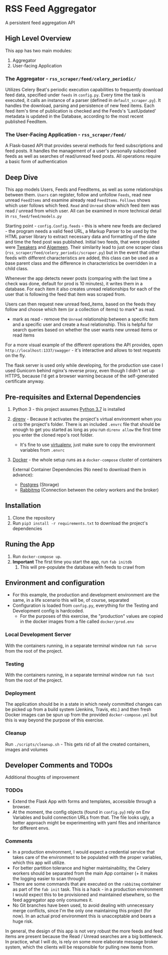 # RSS Feed Aggregator
A persistent feed aggregation API

## High Level Overview
This app has two main modules:
1. Aggregator
2. User-facing Application

### The Aggregator - `rss_scraper/feed/celery_periodic/`
Utilizes Celery Beat's periodic execution capabilities to frequently download feed data, specified under `feeds` in `config.py`.
Every time the task is executed, it calls an instance of a parser (defined in `default_scraper.py`).
It handles the download, parsing and persistence of new feed items.
Each feed item's time of publication is checked and the Feeds's 'LastUpdated' metadata is updated in the Database, according to the most recent published FeedItem.

### The User-Facing Application - `rss_scraper/feed/`
A Flask-based API that provides several methods for feed subscriptions and feed posts.
It handles the management of a user's personally subscribed feeds as well as searches of read/unread feed posts.
All operations require a basic form of authentication

## Deep Dive
This app models Users, Feeds and FeedItems, as well as some relationships between them.
`Users` can register, follow and unfollow `Feeds`, read new unread `FeedItems` and examine already read `FeedItems`.
`Follows` shows which user follows which feed.
`Read` and `Unread` show which feed item was read / unread from which user.
All can be examined in more technical detail in `rss_feed/feed/models.py`

Starting point - `config.Config.feeds` - this is where new feeds are declared - the program needs a valid feed URL, a Markup Parser to be used by the HTML parser library to extract necessary data and formatting of the date and time the feed post was published.
Initial two feeds, that were provided were [Tweakers](https://feeds.feedburner.com/tweakers/mixed) and [Algemeen](http://www.nu.nl/rss/Algemeen). Their similarity lead to just one scraper class (`rss_scraper/feed/celery_periodic/scraper.py`) but in the event that other feeds with different characteristics are added, this class can be used as a base parent class and the difference in characteristics be overridden in a child class.

Whenever the app detects newer posts (comparing with the last time a check was done, default for prod is 10 minutes), it writes them in a database.
For each item it also creates unread relationships for each of the user that is following the feed that item was scraped from.

Users can then request new unread feed_items, based on the feeds they follow and choose which item (or a collection of items) to mark* as read.
  * mark as read - remove the `Unread` relationship between a specific item and a specific user and create a `Read` relationship. This is helpful for search queries based on whether the user wants new unread items or read items

For a more visual example of the different operations the API provides, open `http://localhost:1337/swagger` - it's interactive and allows to test requests on the fly.

The flask server is used only while developing, for the production use case I used Gunicorn behind nginx's reverse proxy, even though I didn't set up HTTPS, because I'd get a browser warning because of the self-generated certificate anyway.

## Pre-requisites and External Dependencies
 1. Python 3 - this project assumes [Python 3.7](https://www.python.org/downloads/) is installed
 2. [direnv](https://direnv.net/) - Because it activates the project's virtual environment when you `cd` to the project's folder. There is an included `.envrc` file that should be enough to get you started as long as you run `direnv allow` the first time you enter the cloned repo's root folder.
    * It's fine to use [virtualenv](https://virtualenv.pypa.io/en/latest/), just make sure to copy the environment variables from `.envrc`
 3. [Docker](https://docs.docker.com/get-docker/) - the whole setup runs as a `docker-compose` cluster of containers

    External Container Dependencies (No need to download them in advance):
    * [Postgres](https://hub.docker.com/_/postgres) (Storage)
    * [Rabbitmq](https://hub.docker.com/_/rabbitmq) (Connection between the celery workers and the broker)

## Installation
 1. Clone the repository
 2. Run `pip3 install -r requirements.txt` to download the project's dependencies

## Runing the App
 1. Run `docker-compose up`.
 2. **Important** The first time you start the app, run `fab initdb`
    1. This will pre-populate the database with feeds to crawl from


## Environment and configuration
 * For this example, the production and development environment are the same, in a life scenario this will be, of course, separated
 * Configuration is loaded from `config.py`, everything for the Testing and Development config is hardcoded.
   * For the purposes of this exercise, the "production" values are copied in the docker images from a file called `docker/prod.env`
    
### Local Development Server
With the containers running, in a separate terminal window run `fab serve` from the root of the project.

### Testing
With the containers running, in a separate terminal window run `fab test` from the root of the project.

### Deployment
The application should be in a state in which newly committed changes can be picked up from a build system (Jenkins, Travis, etc.) and then fresh Docker images can be spun up from the provided `docker-compose.yml` but this is way beyond the purpose of this exercise.

### Cleanup
Run `./scripts/cleanup.sh` - This gets rid of all the created containers, images and volumes

## Developer Comments and TODOs
Additional thoughts of improvement

### TODOs
 * Extend the Flask App with forms and templates, accessible through a browser.
 * At the moment, the config objects (found in `config.py`) rely on Env Variables and build connection URLs from that. The file looks ugly, a better approach might be experimenting with yaml files and inheritance for different envs.
    
### Comments
 * In a production environment, I would expect a credential service that takes care of the environment to be populated with the proper variables, which this app will utilize.
 * For better partition tolerance and higher maintainability, the Celery workers should be separated from the main App container (+ it makes the logging easier to scan through)
 * There are some commands that are executed on the `rabbitmq` container as part of the `fab init` task. This is a hack - in a production environment I would expect this to be provisioned and maintained elsewhere, so the feed aggregator app only consumes it.
 * No Git branches have been used, to avoid dealing with unnecessary merge conflicts, since I'm the only one maintaining this project (for now). In an actual prod environment this is unacceptable and bears a huge risk.
 
In general, the design of this app is not very robust the more feeds and feed items are present because the Read / Unread searches are a big bottleneck.
In practice, what I will do, is rely on some more elaborate message broker system, which the clients will be responsible for pulling new items from.
